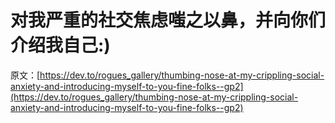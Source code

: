# 对我严重的社交焦虑嗤之以鼻，并向你们介绍我自己:)

原文：[https://dev.to/rogues_gallery/thumbing-nose-at-my-crippling-social-anxiety-and-introducing-myself-to-you-fine-folks--gp2](https://dev.to/rogues_gallery/thumbing-nose-at-my-crippling-social-anxiety-and-introducing-myself-to-you-fine-folks--gp2)